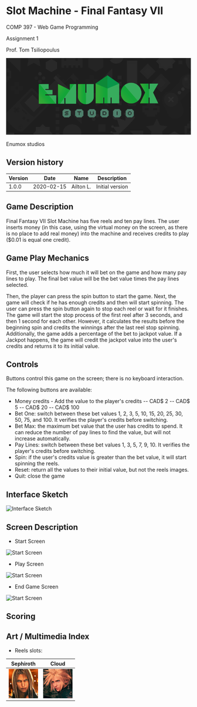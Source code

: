 # Slot Machine - Final Fantasy VII

COMP 397 - Web Game Programming

Assignment 1

Prof. Tom Tsiliopoulus

![Enumox Logo](/Assets/images/companyLogo.png)

Enumox studios

## Version history

| Version | Date       | Name      | Description     |
| ------- | ---------- | --------- | --------------- |
| 1.0.0   | 2020-02-15 | Ailton L. | Initial version |

## Game Description

Final Fantasy VII Slot Machine has five reels and ten pay lines. The user inserts money (in this case, using the virtual
money on the screen, as there is no place to add real money) into the machine and receives credits to play (\$0.01 is
equal one credit).

## Game Play Mechanics

First, the user selects how much it will bet on the game and how many pay lines to play. The final bet value will be the
bet value times the pay lines selected.

Then, the player can press the spin button to start the game. Next, the game will check if he has enough credits and
then will start spinning. The user can press the spin button again to stop each reel or wait for it finishes. The game
will start the stop process of the first reel after 3 seconds, and then 1 second for each other. However, it
calculates the results before the beginning spin and credits the winnings after the last reel stop spinning.
Additionally, the game adds a percentage of the bet to jackpot value. If a Jackpot happens, the game will credit the
jackpot value into the user's credits and returns it to its initial value.

## Controls

Buttons control this game on the screen; there is no keyboard interaction.

The following buttons are available:

- Money credits - Add the value to the player's credits
  -- CAD$ 2
-- CAD$ 5
  -- CAD$ 20
-- CAD$ 100
- Bet One: switch between these bet values 1, 2, 3, 5, 10, 15, 20, 25, 30, 50, 75, and 100. It verifies the player's
  credits before switching.
- Bet Max: the maximum bet value that the user has credits to spend. It can reduce the number of pay lines to find the value, but will not increase automatically.
- Pay Lines: switch between these bet values 1, 3, 5, 7, 9, 10. It verifies the player's credits before switching.
- Spin: if the user's credits value is greater than the bet value, it will start spinning the reels.
- Reset: return all the values to their initial value, but not the reels images.
- Quit: close the game

## Interface Sketch

![Interface Sketch](/Assets/images/sketch.png)

## Screen Description

- Start Screen

![Start Screen](/Assets/images/startScreen.png)

- Play Screen

![Start Screen](/Assets/images/playScreen.png)

- End Game Screen

![Start Screen](/Assets/images/endScreen.png)

## Scoring

## Art / Multimedia Index

- Reels slots:

| Sephiroth                                  | Cloud                              |
| ------------------------------------------ | ---------------------------------- |
| ![Sephiroth](/Assets/images/Sephiroth.png) | ![Cloud](/Assets/images/Cloud.png) |

